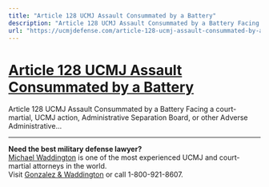 ```yaml
---
title: "Article 128 UCMJ Assault Consummated by a Battery"
description: "Article 128 UCMJ Assault Consummated by a Battery Facing a court-martial, UCMJ action, Administrative Separation Board, or other Adverse Administrative..."
url: "https://ucmjdefense.com/article-128-ucmj-assault-consummated-by-a-battery.html"
---
```


# [Article 128 UCMJ Assault Consummated by a Battery](https://ucmjdefense.com/article-128-ucmj-assault-consummated-by-a-battery.html)

Article 128 UCMJ Assault Consummated by a Battery Facing a court-martial, UCMJ action, Administrative Separation Board, or other Adverse Administrative...

---

**Need the best military defense lawyer?**  
[Michael Waddington](https://ucmjdefense.com/attorneys/michael-stewart-waddington-partner.html) is one of the most experienced UCMJ and court-martial attorneys in the world.  
Visit [Gonzalez & Waddington](https://ucmjdefense.com) or call 1-800-921-8607.
